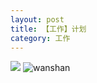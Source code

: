 ```yaml
---
layout: post
title: 【工作】计划
category: 工作
---
```

![](http://rfbyhtcfm.hd-bkt.clouddn.com/img/plan-220322-1.png)
![wanshan](http://rfbyhtcfm.hd-bkt.clouddn.com/img/wanshan.png)
